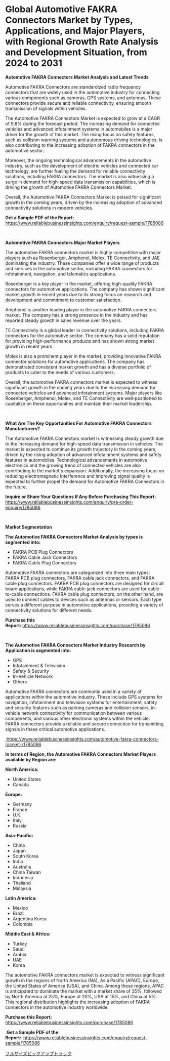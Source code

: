 <p><h1>Global Automotive FAKRA Connectors Market by Types, Applications, and Major Players, with Regional Growth Rate Analysis and Development Situation, from 2024 to 2031</h1></p><p><strong>Automotive FAKRA Connectors Market Analysis and Latest Trends</strong></p>
<p><p>Automotive FAKRA Connectors are standardized radio frequency connectors that are widely used in the automotive industry for connecting various components such as cameras, GPS systems, and antennas. These connectors provide secure and reliable connectivity, ensuring smooth transmission of signals within vehicles.</p><p>The Automotive FAKRA Connectors Market is expected to grow at a CAGR of 9.8% during the forecast period. The increasing demand for connected vehicles and advanced infotainment systems in automobiles is a major driver for the growth of this market. The rising focus on safety features, such as collision warning systems and autonomous driving technologies, is also contributing to the increasing adoption of FAKRA connectors in the automotive sector.</p><p>Moreover, the ongoing technological advancements in the automotive industry, such as the development of electric vehicles and connected car technology, are further fueling the demand for reliable connectivity solutions, including FAKRA connectors. The market is also witnessing a surge in demand for high-speed data transmission capabilities, which is driving the growth of Automotive FAKRA Connectors Market.</p><p>Overall, the Automotive FAKRA Connectors Market is poised for significant growth in the coming years, driven by the increasing adoption of advanced connectivity solutions in modern vehicles.</p></p>
<p><strong>Get a Sample PDF of the Report:&nbsp;</strong> <a href="https://www.reliablebusinessinsights.com/enquiry/request-sample/1785086">https://www.reliablebusinessinsights.com/enquiry/request-sample/1785086</a></p>
<p>&nbsp;</p>
<p><strong>Automotive FAKRA Connectors Major Market Players</strong></p>
<p><p>The automotive FAKRA connectors market is highly competitive with major players such as Rosenberger, Amphenol, Molex, TE Connectivity, and JAE dominating the industry. These companies offer a wide range of products and services in the automotive sector, including FAKRA connectors for infotainment, navigation, and telematics applications.</p><p>Rosenberger is a key player in the market, offering high-quality FAKRA connectors for automotive applications. The company has shown significant market growth in recent years due to its strong focus on research and development and commitment to customer satisfaction.</p><p>Amphenol is another leading player in the automotive FAKRA connectors market. The company has a strong presence in the industry and has reported steady growth in sales revenue over the years.</p><p>TE Connectivity is a global leader in connectivity solutions, including FAKRA connectors for the automotive sector. The company has a solid reputation for providing high-performance products and has shown strong market growth in recent years.</p><p>Molex is also a prominent player in the market, providing innovative FAKRA connector solutions for automotive applications. The company has demonstrated consistent market growth and has a diverse portfolio of products to cater to the needs of various customers.</p><p>Overall, the automotive FAKRA connectors market is expected to witness significant growth in the coming years due to the increasing demand for connected vehicles and advanced infotainment systems. Major players like Rosenberger, Amphenol, Molex, and TE Connectivity are well-positioned to capitalize on these opportunities and maintain their market leadership.</p></p>
<p>&nbsp;</p>
<p><strong>What Are The Key Opportunities For Automotive FAKRA Connectors Manufacturers?</strong></p>
<p><p>The Automotive FAKRA Connectors market is witnessing steady growth due to the increasing demand for high-speed data transmission in vehicles. The market is expected to continue its growth trajectory in the coming years, driven by the rising adoption of advanced infotainment systems and safety features in automobiles. Technological advancements in automotive electronics and the growing trend of connected vehicles are also contributing to the market's expansion. Additionally, the increasing focus on reducing electromagnetic interference and improving signal quality is expected to further propel the demand for Automotive FAKRA Connectors in the future.</p></p>
<p><strong>Inquire or Share Your Questions If Any Before Purchasing This Report:</strong> <a href="https://www.reliablebusinessinsights.com/enquiry/pre-order-enquiry/1785086">https://www.reliablebusinessinsights.com/enquiry/pre-order-enquiry/1785086</a></p>
<p>&nbsp;</p>
<p><strong>Market Segmentation</strong></p>
<p><strong>The Automotive FAKRA Connectors Market Analysis by types is segmented into:</strong></p>
<p><ul><li>FAKRA PCB Plug Connectors</li><li>FAKRA Cable Jack Connectors</li><li>FAKRA Cable Plug Connectors</li></ul></p>
<p><p>Automotive FAKRA connectors are categorized into three main types: FAKRA PCB plug connectors, FAKRA cable jack connectors, and FAKRA cable plug connectors. FAKRA PCB plug connectors are designed for circuit board applications, while FAKRA cable jack connectors are used for cable-to-cable connections. FAKRA cable plug connectors, on the other hand, are used to connect cables to devices such as antennas or sensors. Each type serves a different purpose in automotive applications, providing a variety of connectivity solutions for different needs.</p></p>
<p><strong>Purchase this Report:&nbsp;</strong><a href="https://www.reliablebusinessinsights.com/purchase/1785086">https://www.reliablebusinessinsights.com/purchase/1785086</a></p>
<p>&nbsp;</p>
<p><strong>The Automotive FAKRA Connectors Market Industry Research by Application is segmented into:</strong></p>
<p><ul><li>GPS</li><li>Infotainment & Television</li><li>Safety & Security</li><li>In-Vehicle Network</li><li>Others</li></ul></p>
<p><p>Automotive FAKRA connectors are commonly used in a variety of applications within the automotive industry. These include GPS systems for navigation, infotainment and television systems for entertainment, safety and security features such as parking cameras and collision sensors, in-vehicle network connectivity for communication between various components, and various other electronic systems within the vehicle. FAKRA connectors provide a reliable and secure connection for transmitting signals in these critical automotive applications.</p></p>
<p><a href="https://www.reliablebusinessinsights.com/automotive-fakra-connectors-market-r1785086">&nbsp;https://www.reliablebusinessinsights.com/automotive-fakra-connectors-market-r1785086</a></p>
<p><strong>In terms of Region, the Automotive FAKRA Connectors Market Players available by Region are:</strong></p>
<p>
    <p> <strong> North America: </strong>
        <ul>
            <li>United States</li>
            <li>Canada</li>
        </ul>
        </p> 
    <p> <strong> Europe: </strong>
        <ul>
            <li>Germany</li>
            <li>France</li>
            <li>U.K.</li>
            <li>Italy</li>
            <li>Russia</li>
        </ul>
        </p> 
    <p> <strong> Asia-Pacific: </strong>
        <ul>
            <li>China</li>
            <li>Japan</li>
            <li>South Korea</li>
            <li>India</li>
            <li>Australia</li>
            <li>China Taiwan</li>
            <li>Indonesia</li>
            <li>Thailand</li>
            <li>Malaysia</li>
        </ul>
        </p> 
    <p> <strong> Latin America: </strong>
        <ul>
            <li>Mexico</li>
            <li>Brazil</li>
            <li>Argentina Korea</li>
            <li>Colombia</li>
        </ul>
        </p> 
    <p> <strong> Middle East & Africa: </strong>
        <ul>
            <li>Turkey</li>
            <li>Saudi</li>
            <li>Arabia</li>
            <li>UAE</li>
            <li>Korea</li>
        </ul>
    </p>
    </p>
<p><p>The automotive FAKRA connectors market is expected to witness significant growth in the regions of North America (NA), Asia Pacific (APAC), Europe, the United States of America (USA), and China. Among these regions, APAC is anticipated to dominate the market with a market share of 35%, followed by North America at 25%, Europe at 20%, USA at 15%, and China at 5%. This regional distribution highlights the increasing adoption of FAKRA connectors in the automotive industry worldwide.</p></p>
<p><strong>Purchase this Report: </strong><a href="https://www.reliablebusinessinsights.com/purchase/1785086">https://www.reliablebusinessinsights.com/purchase/1785086</a></p>
<p>&nbsp;<strong>Get a Sample PDF of the Report:&nbsp;&nbsp;</strong><a href="https://www.reliablebusinessinsights.com/enquiry/request-sample/1785086">https://www.reliablebusinessinsights.com/enquiry/request-sample/1785086</a></p>
<p><strong></strong></p>
<p><p><a href="https://github.com/bevdtkn4419963/Market-Research-Report-List-2/blob/main/5026371104832.md">フルサイズピックアップトラック</a></p></p>